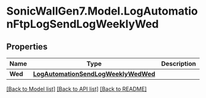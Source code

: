 # SonicWallGen7.Model.LogAutomationFtpLogSendLogWeeklyWed

## Properties

Name | Type | Description | Notes
------------ | ------------- | ------------- | -------------
**Wed** | [**LogAutomationSendLogWeeklyWedWed**](LogAutomationSendLogWeeklyWedWed.md) |  | [optional] 

[[Back to Model list]](../README.md#documentation-for-models) [[Back to API list]](../README.md#documentation-for-api-endpoints) [[Back to README]](../README.md)

